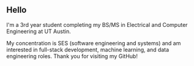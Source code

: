 ## Hello

I'm a 3rd year student completing my BS/MS in Electrical and Computer Engineering at UT Austin.

My concentration is SES (software engineering and systems) and am interested in full-stack development, machine learning, and data engineering roles. Thank you for visiting my GitHub!
